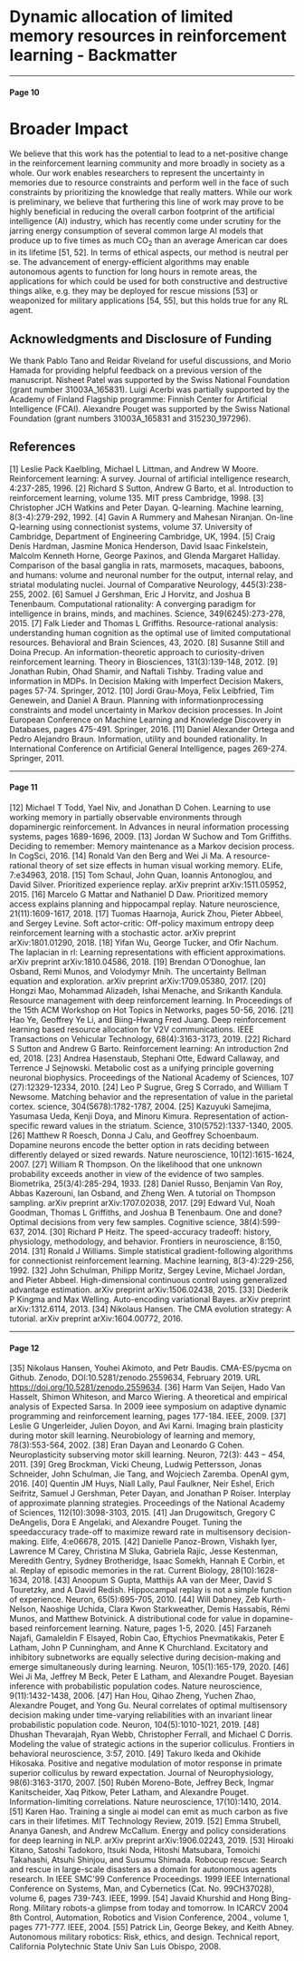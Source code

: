 # Dynamic allocation of limited memory resources in reinforcement learning - Backmatter

---

#### Page 10

# Broader Impact 

We believe that this work has the potential to lead to a net-positive change in the reinforcement learning community and more broadly in society as a whole. Our work enables researchers to represent the uncertainty in memories due to resource constraints and perform well in the face of such constraints by prioritizing the knowledge that really matters. While our work is preliminary, we believe that furthering this line of work may prove to be highly beneficial in reducing the overall carbon footprint of the artificial intelligence (AI) industry, which has recently come under scrutiny for the jarring energy consumption of several common large AI models that produce up to five times as much $\mathrm{CO}_{2}$ than an average American car does in its lifetime [51, 52].
In terms of ethical aspects, our method is neutral per se. The advancement of energy-efficient algorithms may enable autonomous agents to function for long hours in remote areas, the applications for which could be used for both constructive and destructive things alike, e.g. they may be deployed for rescue missions [53] or weaponized for military applications [54, 55], but this holds true for any RL agent.

## Acknowledgments and Disclosure of Funding

We thank Pablo Tano and Reidar Riveland for useful discussions, and Morio Hamada for providing helpful feedback on a previous version of the manuscript. Nisheet Patel was supported by the Swiss National Foundation (grant number 31003A_165831). Luigi Acerbi was partially supported by the Academy of Finland Flagship programme: Finnish Center for Artificial Intelligence (FCAI). Alexandre Pouget was supported by the Swiss National Foundation (grant numbers 31003A_165831 and 315230_197296).

## References

[1] Leslie Pack Kaelbling, Michael L Littman, and Andrew W Moore. Reinforcement learning: A survey. Journal of artificial intelligence research, 4:237-285, 1996.
[2] Richard S Sutton, Andrew G Barto, et al. Introduction to reinforcement learning, volume 135. MIT press Cambridge, 1998.
[3] Christopher JCH Watkins and Peter Dayan. Q-learning. Machine learning, 8(3-4):279-292, 1992.
[4] Gavin A Rummery and Mahesan Niranjan. On-line Q-learning using connectionist systems, volume 37. University of Cambridge, Department of Engineering Cambridge, UK, 1994.
[5] Craig Denis Hardman, Jasmine Monica Henderson, David Isaac Finkelstein, Malcolm Kenneth Horne, George Paxinos, and Glenda Margaret Halliday. Comparison of the basal ganglia in rats, marmosets, macaques, baboons, and humans: volume and neuronal number for the output, internal relay, and striatal modulating nuclei. Journal of Comparative Neurology, 445(3):238-255, 2002.
[6] Samuel J Gershman, Eric J Horvitz, and Joshua B Tenenbaum. Computational rationality: A converging paradigm for intelligence in brains, minds, and machines. Science, 349(6245):273-278, 2015.
[7] Falk Lieder and Thomas L Griffiths. Resource-rational analysis: understanding human cognition as the optimal use of limited computational resources. Behavioral and Brain Sciences, 43, 2020.
[8] Susanne Still and Doina Precup. An information-theoretic approach to curiosity-driven reinforcement learning. Theory in Biosciences, 131(3):139-148, 2012.
[9] Jonathan Rubin, Ohad Shamir, and Naftali Tishby. Trading value and information in MDPs. In Decision Making with Imperfect Decision Makers, pages 57-74. Springer, 2012.
[10] Jordi Grau-Moya, Felix Leibfried, Tim Genewein, and Daniel A Braun. Planning with informationprocessing constraints and model uncertainty in Markov decision processes. In Joint European Conference on Machine Learning and Knowledge Discovery in Databases, pages 475-491. Springer, 2016.
[11] Daniel Alexander Ortega and Pedro Alejandro Braun. Information, utility and bounded rationality. In International Conference on Artificial General Intelligence, pages 269-274. Springer, 2011.

---

#### Page 11

[12] Michael T Todd, Yael Niv, and Jonathan D Cohen. Learning to use working memory in partially observable environments through dopaminergic reinforcement. In Advances in neural information processing systems, pages 1689-1696, 2009.
[13] Jordan W Suchow and Tom Griffiths. Deciding to remember: Memory maintenance as a Markov decision process. In CogSci, 2016.
[14] Ronald Van den Berg and Wei Ji Ma. A resource-rational theory of set size effects in human visual working memory. ELife, 7:e34963, 2018.
[15] Tom Schaul, John Quan, Ioannis Antonoglou, and David Silver. Prioritized experience replay. arXiv preprint arXiv:1511.05952, 2015.
[16] Marcelo G Mattar and Nathaniel D Daw. Prioritized memory access explains planning and hippocampal replay. Nature neuroscience, 21(11):1609-1617, 2018.
[17] Tuomas Haarnoja, Aurick Zhou, Pieter Abbeel, and Sergey Levine. Soft actor-critic: Off-policy maximum entropy deep reinforcement learning with a stochastic actor. arXiv preprint arXiv:1801.01290, 2018.
[18] Yifan Wu, George Tucker, and Ofir Nachum. The laplacian in rl: Learning representations with efficient approximations. arXiv preprint arXiv:1810.04586, 2018.
[19] Brendan O’Donoghue, Ian Osband, Remi Munos, and Volodymyr Mnih. The uncertainty Bellman equation and exploration. arXiv preprint arXiv:1709.05380, 2017.
[20] Hongzi Mao, Mohammad Alizadeh, Ishai Menache, and Srikanth Kandula. Resource management with deep reinforcement learning. In Proceedings of the 15th ACM Workshop on Hot Topics in Networks, pages 50-56, 2016.
[21] Hao Ye, Geoffrey Ye Li, and Biing-Hwang Fred Juang. Deep reinforcement learning based resource allocation for V2V communications. IEEE Transactions on Vehicular Technology, 68(4):3163-3173, 2019.
[22] Richard S Sutton and Andrew G Barto. Reinforcement learning: An introduction 2nd ed, 2018.
[23] Andrea Hasenstaub, Stephani Otte, Edward Callaway, and Terrence J Sejnowski. Metabolic cost as a unifying principle governing neuronal biophysics. Proceedings of the National Academy of Sciences, 107 (27):12329-12334, 2010.
[24] Leo P Sugrue, Greg S Corrado, and William T Newsome. Matching behavior and the representation of value in the parietal cortex. science, 304(5678):1782-1787, 2004.
[25] Kazuyuki Samejima, Yasumasa Ueda, Kenji Doya, and Minoru Kimura. Representation of action-specific reward values in the striatum. Science, 310(5752):1337-1340, 2005.
[26] Matthew R Roesch, Donna J Calu, and Geoffrey Schoenbaum. Dopamine neurons encode the better option in rats deciding between differently delayed or sized rewards. Nature neuroscience, 10(12):1615-1624, 2007.
[27] William R Thompson. On the likelihood that one unknown probability exceeds another in view of the evidence of two samples. Biometrika, 25(3/4):285-294, 1933.
[28] Daniel Russo, Benjamin Van Roy, Abbas Kazerouni, Ian Osband, and Zheng Wen. A tutorial on Thompson sampling. arXiv preprint arXiv:1707.02038, 2017.
[29] Edward Vul, Noah Goodman, Thomas L Griffiths, and Joshua B Tenenbaum. One and done? Optimal decisions from very few samples. Cognitive science, 38(4):599-637, 2014.
[30] Richard P Heitz. The speed-accuracy tradeoff: history, physiology, methodology, and behavior. Frontiers in neuroscience, 8:150, 2014.
[31] Ronald J Williams. Simple statistical gradient-following algorithms for connectionist reinforcement learning. Machine learning, 8(3-4):229-256, 1992.
[32] John Schulman, Philipp Moritz, Sergey Levine, Michael Jordan, and Pieter Abbeel. High-dimensional continuous control using generalized advantage estimation. arXiv preprint arXiv:1506.02438, 2015.
[33] Diederik P Kingma and Max Welling. Auto-encoding variational Bayes. arXiv preprint arXiv:1312.6114, 2013.
[34] Nikolaus Hansen. The CMA evolution strategy: A tutorial. arXiv preprint arXiv:1604.00772, 2016.

---

#### Page 12

[35] Nikolaus Hansen, Youhei Akimoto, and Petr Baudis. CMA-ES/pycma on Github. Zenodo, DOI:10.5281/zenodo.2559634, February 2019. URL https://doi.org/10.5281/zenodo.2559634.
[36] Harm Van Seijen, Hado Van Hasselt, Shimon Whiteson, and Marco Wiering. A theoretical and empirical analysis of Expected Sarsa. In 2009 ieee symposium on adaptive dynamic programming and reinforcement learning, pages 177-184. IEEE, 2009.
[37] Leslie G Ungerleider, Julien Doyon, and Avi Karni. Imaging brain plasticity during motor skill learning. Neurobiology of learning and memory, 78(3):553-564, 2002.
[38] Eran Dayan and Leonardo G Cohen. Neuroplasticity subserving motor skill learning. Neuron, 72(3): $443-454,2011$.
[39] Greg Brockman, Vicki Cheung, Ludwig Pettersson, Jonas Schneider, John Schulman, Jie Tang, and Wojciech Zaremba. OpenAI gym, 2016.
[40] Quentin JM Huys, Niall Lally, Paul Faulkner, Neir Eshel, Erich Seifritz, Samuel J Gershman, Peter Dayan, and Jonathan P Roiser. Interplay of approximate planning strategies. Proceedings of the National Academy of Sciences, 112(10):3098-3103, 2015.
[41] Jan Drugowitsch, Gregory C DeAngelis, Dora E Angelaki, and Alexandre Pouget. Tuning the speedaccuracy trade-off to maximize reward rate in multisensory decision-making. Elife, 4:e06678, 2015.
[42] Danielle Panoz-Brown, Vishakh Iyer, Lawrence M Carey, Christina M Sluka, Gabriela Rajic, Jesse Kestenman, Meredith Gentry, Sydney Brotheridge, Isaac Somekh, Hannah E Corbin, et al. Replay of episodic memories in the rat. Current Biology, 28(10):1628-1634, 2018.
[43] Anoopum S Gupta, Matthijs AA van der Meer, David S Touretzky, and A David Redish. Hippocampal replay is not a simple function of experience. Neuron, 65(5):695-705, 2010.
[44] Will Dabney, Zeb Kurth-Nelson, Naoshige Uchida, Clara Kwon Starkweather, Demis Hassabis, Rémi Munos, and Matthew Botvinick. A distributional code for value in dopamine-based reinforcement learning. Nature, pages 1-5, 2020.
[45] Farzaneh Najafi, Gamaleldin F Elsayed, Robin Cao, Eftychios Pnevmatikakis, Peter E Latham, John P Cunningham, and Anne K Churchland. Excitatory and inhibitory subnetworks are equally selective during decision-making and emerge simultaneously during learning. Neuron, 105(1):165-179, 2020.
[46] Wei Ji Ma, Jeffrey M Beck, Peter E Latham, and Alexandre Pouget. Bayesian inference with probabilistic population codes. Nature neuroscience, 9(11):1432-1438, 2006.
[47] Han Hou, Qihao Zheng, Yuchen Zhao, Alexandre Pouget, and Yong Gu. Neural correlates of optimal multisensory decision making under time-varying reliabilities with an invariant linear probabilistic population code. Neuron, 104(5):1010-1021, 2019.
[48] Dhushan Thevarajah, Ryan Webb, Christopher Ferrall, and Michael C Dorris. Modeling the value of strategic actions in the superior colliculus. Frontiers in behavioral neuroscience, 3:57, 2010.
[49] Takuro Ikeda and Okihide Hikosaka. Positive and negative modulation of motor response in primate superior colliculus by reward expectation. Journal of Neurophysiology, 98(6):3163-3170, 2007.
[50] Rubén Moreno-Bote, Jeffrey Beck, Ingmar Kanitscheider, Xaq Pitkow, Peter Latham, and Alexandre Pouget. Information-limiting correlations. Nature neuroscience, 17(10):1410, 2014.
[51] Karen Hao. Training a single ai model can emit as much carbon as five cars in their lifetimes. MIT Technology Review, 2019.
[52] Emma Strubell, Ananya Ganesh, and Andrew McCallum. Energy and policy considerations for deep learning in NLP. arXiv preprint arXiv:1906.02243, 2019.
[53] Hiroaki Kitano, Satoshi Tadokoro, Itsuki Noda, Hitoshi Matsubara, Tomoichi Takahashi, Atsuhi Shinjou, and Susumu Shimada. Robocup rescue: Search and rescue in large-scale disasters as a domain for autonomous agents research. In IEEE SMC'99 Conference Proceedings. 1999 IEEE International Conference on Systems, Man, and Cybernetics (Cat. No. 99CH37028), volume 6, pages 739-743. IEEE, 1999.
[54] Javaid Khurshid and Hong Bing-Rong. Military robots-a glimpse from today and tomorrow. In ICARCV 2004 8th Control, Automation, Robotics and Vision Conference, 2004., volume 1, pages 771-777. IEEE, 2004.
[55] Patrick Lin, George Bekey, and Keith Abney. Autonomous military robotics: Risk, ethics, and design. Technical report, California Polytechnic State Univ San Luis Obispo, 2008.